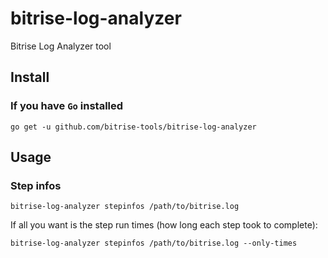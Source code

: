# bitrise-log-analyzer

Bitrise Log Analyzer tool


## Install

### If you have `Go` installed

```
go get -u github.com/bitrise-tools/bitrise-log-analyzer
```

## Usage

### Step infos

```
bitrise-log-analyzer stepinfos /path/to/bitrise.log
```

If all you want is the step run times (how long each step took to complete):

```
bitrise-log-analyzer stepinfos /path/to/bitrise.log --only-times
```
